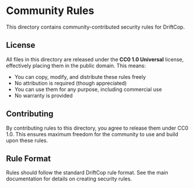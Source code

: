 # Community Rules

This directory contains community-contributed security rules for DriftCop.

## License

All files in this directory are released under the **CC0 1.0 Universal** license, effectively placing them in the public domain. This means:

- You can copy, modify, and distribute these rules freely
- No attribution is required (though appreciated)
- You can use them for any purpose, including commercial use
- No warranty is provided

## Contributing

By contributing rules to this directory, you agree to release them under CC0 1.0. This ensures maximum freedom for the community to use and build upon these rules.

## Rule Format

Rules should follow the standard DriftCop rule format. See the main documentation for details on creating security rules.